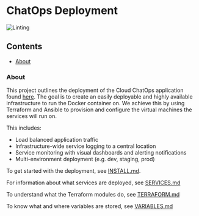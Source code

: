 # ChatOps Deployment

![Linting](https://github.com/stfc/SCD-OpenStack-Utils/actions/workflows/chatops.yaml/badge.svg)

## Contents

- [About](#about)

### About

This project outlines the deployment of the Cloud ChatOps application
found [here](https://github.com/stfc/cloud-docker-images/tree/master/cloud-chatops). The goal is to create an easily
deployable and highly available infrastructure to run the Docker container on. We achieve this by using Terraform and
Ansible to provision and configure the virtual machines the services will run on.

This includes:

- Load balanced application traffic
- Infrastructure-wide service logging to a central location
- Service monitoring with visual dashboards and alerting notifications
- Multi-environment deployment (e.g. dev, staging, prod)

To get started with the deployment, see [INSTALL.md](docs/INSTALL.md).

For information about what services are deployed, see [SERVICES.md](docs/SERVICES.md)

To understand what the Terraform modules do, see [TERRAFORM.md](docs/TERRAFORM.md)

To know what and where variables are stored, see [VARIABLES.md](docks/VARIABLES.md)
